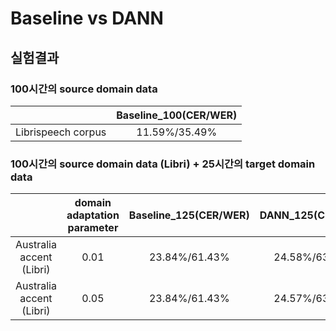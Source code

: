 # Baseline vs DANN
## 실험결과
### 100시간의 source domain data
| |Baseline_100(CER/WER)|
|:---:|:---:|
|Librispeech corpus|11.59%/35.49%|
### 100시간의 source domain data (Libri) + 25시간의 target domain data  
||domain adaptation parameter|Baseline_125(CER/WER)|DANN_125(CER/WER)|
|:---:|:---:|:---:|:---:|
|Australia accent (Libri)|0.01|23.84%/61.43%|24.58%/63.23%|
|Australia accent (Libri)|0.05|23.84%/61.43%|24.57%/63.43%|